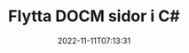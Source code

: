 ---
############################# Static ############################
layout: "auto-gen-merger"
date: 2022-11-11T07:13:31
draft: false
otherformats: docx dot dotm dotx epub html mht mhtml odp ods odt one otp ott pdf pps

############################# Head ############################
head_title: "Flytta DOCM sidor i C#"
head_description: "Flytta sidor i ett DOCM-dokument i C# till valfri position med hjälp av dokumentsammanslagnings-API."

############################# Header ############################
title: "Flytta DOCM sidor i C#"
description: "Flytta DOCM sidor med några rader med .NET-kod."
bg_image: "https://cms.admin.containerize.com/templates/aspose/App_Themes/V3/images/bg/header1.png"
bg_overlay: false
button:
    enable: true
    icon: "fas fa-arrow-down"
    label: "Ladda ner gratis provversion"
    link: "https://downloads.groupdocs.com/merger/net"

############################# SubMenu ############################
submenu:
    enable: true

    left:
        img_alt: "GroupDocs.Merger for .NET"
        image: "https://cms.admin.containerize.com/templates/groupdocs/images/product-logos/90x90-noborder/groupdocs-merger-net.png"
        product: "GroupDocs.Merger"
        platform: ".NET"

    middle:
        button:

            # button loop
            - link: "https://apireference.groupdocs.com/merger/net"
              text: "API-referens"

            # button loop
            - link: "https://github.com/groupdocs-merger"
              text: "Kodexempel"

            # button loop
            - link: "https://products.groupdocs.app/merger/family"
              text: "Livedemos"

            # button loop
            - link: "https://purchase.groupdocs.com/pricing/merger/net"
              text: "Prissättning"

    right:
        link_download: "https://downloads.groupdocs.com/merger"
        link_learn: "https://docs.groupdocs.com/merger/net"
        link_buy: "https://purchase.groupdocs.com"

############################# About ############################
about:
    enable: true
    title: "Om GroupDocs.Merger for .NET API"
    content: |
        [GroupDocs.Merger for .NET](/sv/merger/net/) erbjuder en enkel lösning för att säkert sammanfoga och dela mellan ett brett utbud av dokumentformat inklusive PDF, Microsoft Office (Word, Excel, PowerPoint , OneNote), OpenDocument, HTML, bilder och många andra inom .NET-applikationer. Genom att bara lägga till några rader av koden kan du utföra flera dokumentoperationer som att flytta, ta bort, rotera, byta, extrahera eller ändra orienteringen på sidorna i dokumenten. Dokumentsammanslagnings-API:et stöder också förhandsgranskning av dokumentsidor som en bild för att analysera dokumentstrukturen, formateringen och innehållet på sidan.
        
        GroupDocs.Merger API är ett rätt val för företagslösningar som behöver funktioner för att flytta filer. Dessa API:er stöds väl på alla större operativsystem och plattformar inklusive .NET Framework, .NET Standard, .NET Core, Mono.

############################# Steps ############################
steps:
    enable: true
    title_left: "Flytta DOCM filsidor i .NET"
    content_left: |
        [GroupDocs.Merger for .NET](/sv/merger/net/) gör det enkelt för C#-utvecklare att flytta sidor i en DOCM-fil genom att implementera några enkla steg .
        
        * Initiera **MoveOptions** för att ange nuvarande och nya sidnummer.
        * Skapa en ny instans av **Merger** och skicka källdokumentets sökväg som en konstruktorparameter.
        * Ring **MovePage** och skicka **MoveOptions**-objektet.
        * Ring **Spara** och ange sökvägen för att spara det resulterande dokumentet.

    title_right: "Systemkrav"
    content_right: |
        GroupDocs.Merger for .NET API:er stöds på alla större plattformar och operativsystem. Innan du kör koden nedan, se till att du har följande förutsättningar installerade på ditt system.

        * Operativsystem: Microsoft Windows, Linux, MacOS
        * Utvecklingsmiljöer: Visual Studio, Xamarin, MonoDevelop
        * Ramar: .NET Framework, .NET Standard, .NET Core, Mono
        * Ladda ner den senaste versionen av GroupDocs.Merger for .NET från [NuGet](https://www.nuget.org/packages/groupdocs.merger)
         
    code: |
     {{% merger/additional-styles %}}
     {{< merger/code-merger title="Hur man flyttar DOCM filsidor med hjälp av C# exempelkod">}}

        ```csharp    
        // Flytta DOCM filsidor med GroupDocs.Merger API
        int pageNumber = 6;
        int newPageNumber = 1;

        // Initiera MoveOptions-klassen för att ange aktuella och nya sidnummer
        MoveOptions moveOptions = new MoveOptions(pageNumber, newPageNumber);

        // Instantiera sammanslagning med indatadokumentet DOCM
        using (Merger merger = new Merger("input.docm"))
          {
            // Anrop MovePage-metoden och skicka MoveOptions-objektet till det
            merger.MovePage(moveOptions);
    
            // Anrop Spara-metoden och skicka önskad filsökväg för att spara utdatadokumentet
            merger.Save("output.docm");
          }
        ```
     {{< /merger/code-merger >}}

############################# Demos ############################
demos:
    enable: true
    title: "Livedemos - Flytta DOCM sidor online"
    content: |
       Flytta DOCM filsidor just nu genom att besöka webbplatsen [GroupDocs.Merger Live Demos](https://products.groupdocs.app/splitter/move-pages/docm).
       Livedemon har följande fördelar.
        
############################# About Formats ############################
about_formats:
    enable: true

############################# More Formats ############################
more_formats:
    enable: true
    title: "Flytta sidor i andra dokumentformat"
    content: |
        .NET dokumenterar sammanslagning och split API för filformat och bilder. Flytta några av de populära filformaten enligt nedan.

############################# Back to top ###############################
back_to_top:
    enable: true
---